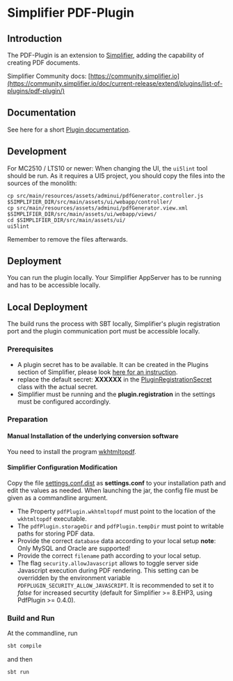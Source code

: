 # Simplifier PDF-Plugin

## Introduction

The PDF-Plugin is an extension to [Simplifier](http://simplifier.io), adding the capability of creating PDF documents. 

Simplifier Community docs: [https://community.simplifier.io](https://community.simplifier.io/doc/current-release/extend/plugins/list-of-plugins/pdf-plugin/)


## Documentation

See here for a short [Plugin documentation](documentation/plugin.md).

## Development

For MC2510 / LTS10 or newer: When changing the UI, the `ui5lint` tool should be
run. As it requires a UI5 project, you should copy the files into the sources of
the monolith:
```
cp src/main/resources/assets/adminui/pdfGenerator.controller.js $SIMPLIFIER_DIR/src/main/assets/ui/webapp/controller/
cp src/main/resources/assets/adminui/pdfGenerator.view.xml $SIMPLIFIER_DIR/src/main/assets/ui/webapp/views/
cd $SIMPLIFIER_DIR/src/main/assets/ui/
ui5lint
```

Remember to remove the files afterwards.

## Deployment

You can run the plugin locally. Your Simplifier AppServer has to be running and has to be accessible locally.


## Local Deployment

The build runs the process with SBT locally, Simplifier's plugin registration port and the plugin communication port must be accessible locally.


### Prerequisites

- A plugin secret has to be available. It can be created in the Plugins section of Simplifier,
  please look [here for an instruction](https://community.simplifier.io/doc/current-release/extend/plugins/plugin-secrets/).
- replace the default secret: <b>XXXXXX</b> in the [PluginRegistrationSecret](./src/main/scala/byDeployment/PluginRegistrationSecret.scala)
  class with the actual secret.
- Simplifier must be running and the <b>plugin.registration</b> in the settings must be configured accordingly.


### Preparation

#### Manual Installation of the underlying conversion software

You need to install the program [wkhtmltopdf](http://wkhtmltopdf.org/).

#### Simplifier Configuration Modification

Copy the file [settings.conf.dist](./src/main/resources/settings.conf.dist) as <b>settings.conf</b> to your installation path and edit the values as needed.
When launching the jar, the config file must be given as a commandline argument.


- The Property `pdfPlugin.wkhtmltopdf` must point to the location of the `wkhtmltopdf` executable.
- The `pdfPlugin.storageDir` and `pdfPlugin.tempDir` must point to writable paths for storing PDF data.
- Provide the correct ```database``` data according to your local setup __note__: Only MySQL and Oracle are supported!
- Provide the correct ```filename``` path according to your local setup.
- The flag `security.allowJavascript` allows to toggle server side Javascript execution during PDF rendering. 
This setting can be overridden by the environment variable `PDFPLUGIN_SECURITY_ALLOW_JAVASCRIPT`. 
It is recommended to set it to _false_ for increased securtity (default for Simplifier >= 8.EHP3, using PdfPlugin >= 0.4.0).



### Build and Run

At the commandline, run
```bash
sbt compile
```

and then

```bash
sbt run
```